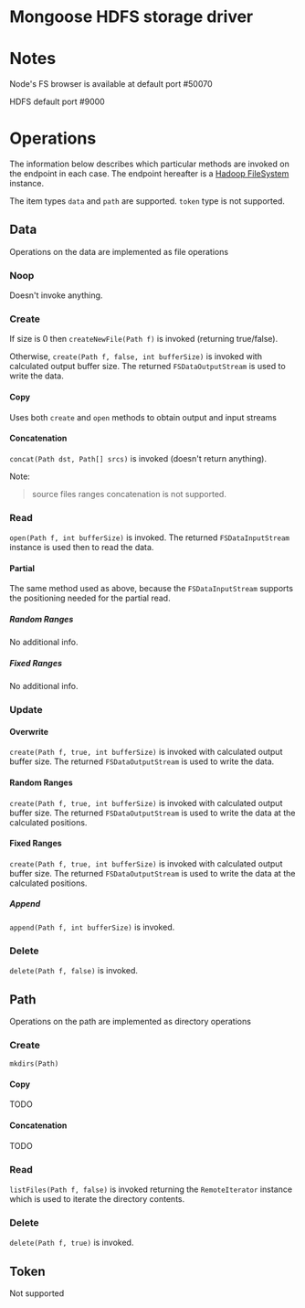 # Mongoose HDFS storage driver

# Notes

Node's FS browser is available at default port #50070

HDFS default port #9000

# Operations

The information below describes which particular methods are invoked
on the endpoint in each case. The endpoint hereafter is a
[Hadoop FileSystem](https://hadoop.apache.org/docs/r2.8.0/api/org/apache/hadoop/fs/FileSystem.html)
instance.

The item types `data` and `path` are supported.
`token` type is not supported.

## Data

Operations on the data are implemented as file operations

### Noop

Doesn't invoke anything.

### Create

If size is 0 then `createNewFile(Path f)` is invoked (returning
true/false).

Otherwise, `create(Path f, false, int bufferSize)` is invoked with
calculated output buffer size. The returned `FSDataOutputStream` is
used to write the data.

#### Copy

Uses both `create` and `open` methods to obtain output and input streams

#### Concatenation

`concat(Path dst, Path[] srcs)` is invoked (doesn't return anything).

Note:
> source files ranges concatenation is not supported.

### Read

`open(Path f, int bufferSize)` is invoked. The returned
`FSDataInputStream` instance is used then to read the data.

#### Partial

The same method used as above, because the `FSDataInputStream` supports
the positioning needed for the partial read.

##### Random Ranges

No additional info.

##### Fixed Ranges

No additional info.

### Update

#### Overwrite

`create(Path f, true, int bufferSize)` is invoked with
calculated output buffer size. The returned `FSDataOutputStream` is
used to write the data.

#### Random Ranges

`create(Path f, true, int bufferSize)` is invoked with
calculated output buffer size. The returned `FSDataOutputStream` is
used to write the data at the calculated positions.

#### Fixed Ranges

`create(Path f, true, int bufferSize)` is invoked with
calculated output buffer size. The returned `FSDataOutputStream` is
used to write the data at the calculated positions.

##### Append

`append(Path f, int bufferSize)` is invoked.

### Delete

`delete(Path f, false)` is invoked.

## Path

Operations on the path are implemented as directory operations

### Create

`mkdirs(Path)`

#### Copy

TODO

#### Concatenation

TODO

### Read

`listFiles(Path f, false)` is invoked returning the `RemoteIterator`
instance which is used to iterate the directory contents.

### Delete

`delete(Path f, true)` is invoked.

## Token

Not supported
